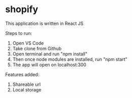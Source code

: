 # shopify

This application is written in React JS

Steps to run:
1) Open VS Code
2) Take clone from Github
3) Open terminal and run "npm install"
4) Then once node modules are installed, run "npm start"
5) The app will open on localhost:300

Features added:
1) Shareable url
2) Local storage
